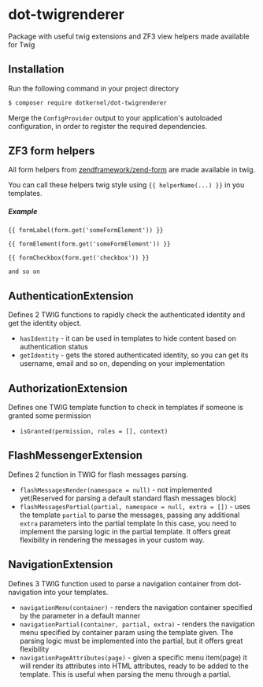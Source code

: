 # dot-twigrenderer
Package with useful twig extensions and ZF3 view helpers made available for Twig

## Installation

Run the following command in your project directory
```bash
$ composer require dotkernel/dot-twigrenderer
```

Merge the `ConfigProvider` output to your application's autoloaded configuration, in order to register the required dependencies.


## ZF3 form helpers

All form helpers from [zendframework/zend-form](https://github.com/zendframework/zend-form/tree/master/src/View/Helper) are made available in twig.

You can call these helpers twig style using `{{ helperName(...) }}` in you templates.

##### Example
```
{{ formLabel(form.get('someFormElement')) }}

{{ formElement(form.get('someFormElement')) }}

{{ formCheckbox(form.get('checkbox')) }}

and so on
```

## AuthenticationExtension

Defines 2 TWIG functions to rapidly check the authenticated identity and get the identity object.
* `hasIdentity` - it can be used in templates to hide content based on authentication status
* `getIdentity` - gets the stored authenticated identity, so you can get its username, email and so on, depending on your implementation


## AuthorizationExtension

Defines one TWIG template function to check in templates if someone is granted some permission
* `isGranted(permission, roles = [], context)` 

## FlashMessengerExtension

Defines 2 function in TWIG for flash messages parsing.
* `flashMessagesRender(namespace = null)` - not implemented yet(Reserved for parsing a default standard flash messages block)
* `flashMessagesPartial(partial, namespace = null, extra = [])` - uses the template `partial` to parse the messages, passing any additional `extra` parameters into the partial template
In this case, you need to implement the parsing logic in the partial template. It offers great flexibility in rendering the messages in your custom way.

## NavigationExtension

Defines 3 TWIG function used to parse a navigation container from dot-navigation into your templates.
* `navigationMenu(container)` - renders the navigation container specified by the parameter in a default manner
* `navigationPartial(container, partial, extra)` - renders the navigation menu specified by container param using the template given. The parsing logic must be implemented into the partial, but it offers great flexibility
* `navigationPageAttributes(page)` - given a specific menu item(page) it will render its attributes into HTML attributes, ready to be added to the template. This is useful when parsing the menu through a partial.
